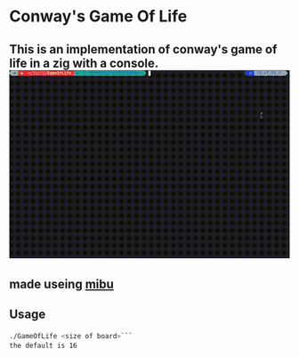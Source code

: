 # Conway's Game Of Life
This is an implementation of conway's game of life in a zig with a console.
![](gifs/Screencast_20241024_194826.gif)
---
made useing [mibu](https://github.com/xyaman/mibu)
---
## Usage
```bash
./GameOfLife <size of board>```
the default is 16
